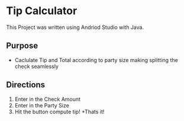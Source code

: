# Tip Calculator
This Project was written using Andriod Studio with Java.
## Purpose
- Caclulate Tip and Total according to party size making splitting the check seamlessly
 
## Directions
1. Enter in the Check Amount
2. Enter in the Party Size
3. Hit the button compute tip!
+Thats it!


